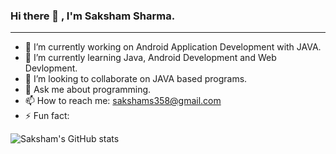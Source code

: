 ### Hi there 👋 , I'm Saksham Sharma.
______________________________________________________________________________________________________________________________________________________________________________

- 🔭 I’m currently working on Android Application Development with JAVA.
- 🌱 I’m currently learning Java, Android Development and Web Devlopment.
- 👯 I’m looking to collaborate on JAVA based programs.
- 💬 Ask me about programming.
- 📫 How to reach me: sakshams358@gmail.com
- ⚡ Fun fact: 

![Saksham's GitHub stats](https://github-readme-stats.vercel.app/api?username=Stormbolt-007&hide=contribs,prs)



